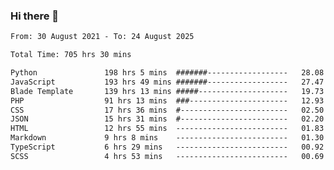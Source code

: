 ### Hi there 👋

<!--
**dominoto/dominoto** is a ✨ _special_ ✨ repository because its `README.md` (this file) appears on your GitHub profile.

Here are some ideas to get you started:

- 🔭 I’m currently working on ...
- 🌱 I’m currently learning ...
- 👯 I’m looking to collaborate on ...
- 🤔 I’m looking for help with ...
- 💬 Ask me about ...
- 📫 How to reach me: ...
- 😄 Pronouns: ...
- ⚡ Fun fact: ...
-->
<!--START_SECTION:waka-->

```txt
From: 30 August 2021 - To: 24 August 2025

Total Time: 705 hrs 30 mins

Python               198 hrs 5 mins  #######------------------   28.08 %
JavaScript           193 hrs 49 mins #######------------------   27.47 %
Blade Template       139 hrs 13 mins #####--------------------   19.73 %
PHP                  91 hrs 13 mins  ###----------------------   12.93 %
CSS                  17 hrs 36 mins  #------------------------   02.50 %
JSON                 15 hrs 31 mins  #------------------------   02.20 %
HTML                 12 hrs 55 mins  -------------------------   01.83 %
Markdown             9 hrs 8 mins    -------------------------   01.30 %
TypeScript           6 hrs 29 mins   -------------------------   00.92 %
SCSS                 4 hrs 53 mins   -------------------------   00.69 %
```

<!--END_SECTION:waka-->
